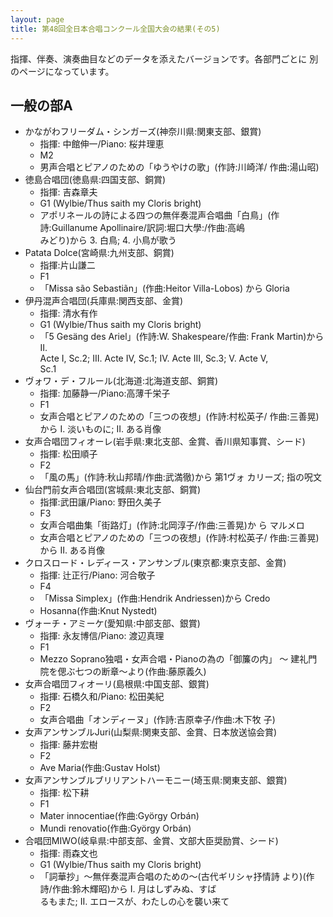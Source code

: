 ```yaml
---
layout: page
title: 第48回全日本合唱コンクール全国大会の結果(その5)
---
```

指揮、伴奏、演奏曲目などのデータを添えたバージョンです。各部門ごとに
別のページになっています。

一般の部A
---------

-   かながわフリーダム・シンガーズ(神奈川県:関東支部、銀賞)
    -   指揮: 中館伸一/Piano: 桜井理恵
    -   M2
    -   男声合唱とピアノのための「ゆうやけの歌」(作詩:川崎洋/ 作曲:湯山昭)
-   徳島合唱団(徳島県:四国支部、銅賞)
    -   指揮: 吉森章夫
    -   G1 (Wylbie/Thus saith my Cloris bright)
    -   アポリネールの詩による四つの無伴奏混声合唱曲「白鳥」(作
        詩:Guillanume Apollinaire/訳詞:堀口大學:/作曲:高嶋  
        みどり)から 3. 白鳥; 4. 小鳥が歌う
-   Patata Dolce(宮崎県:九州支部、銅賞)
    -   指揮:片山謙二
    -   F1
    -   「Missa são Sebastiãn」(作曲:Heitor Villa-Lobos) から Gloria
-   伊丹混声合唱団(兵庫県:関西支部、金賞)
    -   指揮: 清水有作
    -   G1 (Wylbie/Thus saith my Cloris bright)
    -   「5 Gesäng des Ariel」(作詩:W. Shakespeare/作曲: Frank
        Martin)から II.  
        Acte I, Sc.2; III. Acte IV, Sc.1; IV. Acte III, Sc.3; V. Acte
        V,  
        Sc.1
-   ヴォワ・デ・フルール(北海道:北海道支部、銅賞)
    -   指揮: 加藤静一/Piano:高薄千栄子
    -   F1
    -   女声合唱とピアノのための「三つの夜想」(作詩:村松英子/
        作曲:三善晃)から I. 淡いものに; II. ある肖像
-   女声合唱団フィオーレ(岩手県:東北支部、金賞、香川県知事賞、シード)
    -   指揮: 松田順子
    -   F2
    -   「風の馬」(作詩:秋山邦晴/作曲:武満徹)から 第1ヴォ カリーズ;
        指の呪文
-   仙台門前女声合唱団(宮城県:東北支部、銅賞)
    -   指揮:武田讓/Piano: 野田久美子
    -   F3
    -   女声合唱曲集「街路灯」(作詩:北岡淳子/作曲:三善晃)か ら マルメロ
    -   女声合唱とピアノのための「三つの夜想」(作詩:村松英子/
        作曲:三善晃)から II. ある肖像
-   クロスロード・レディース・アンサンブル(東京都:東京支部、金賞)
    -   指揮: 辻正行/Piano: 河合敬子
    -   F4
    -   「Missa Simplex」(作曲:Hendrik Andriessen)から Credo
    -   Hosanna(作曲:Knut Nystedt)
-   ヴォーチ・アミーケ(愛知県:中部支部、銀賞)
    -   指揮: 永友博信/Piano: 渡辺真理
    -   F1
    -   Mezzo Soprano独唱・女声合唱・Pianoの為の「御簾の内」
        〜 建礼門院を偲ぶ七つの断章〜より(作曲:藤原義久)
-   女声合唱団フィオーリ(島根県:中国支部、銀賞)
    -   指揮: 石橋久和/Piano: 松田美紀
    -   F2
    -   女声合唱曲「オンディーヌ」(作詩:吉原幸子/作曲:木下牧 子)
-   女声アンサンブルJuri(山梨県:関東支部、金賞、日本放送協会賞)
    -   指揮: 藤井宏樹
    -   F2
    -   Ave Maria(作曲:Gustav Holst)
-   女声アンサンブルブリリアントハーモニー(埼玉県:関東支部、銀賞)
    -   指揮: 松下耕
    -   F1
    -   Mater innocentiae(作曲:György Orbán)
    -   Mundi renovatio(作曲:György Orbán)
-   合唱団MIWO(岐阜県:中部支部、金賞、文部大臣奨励賞、シード)
    -   指揮: 雨森文也
    -   G1 (Wylbie/Thus saith my Cloris bright)
    -   「詞華抄」〜無伴奏混声合唱のための〜(古代ギリシャ抒情詩
        より)(作詩/作曲:鈴木輝昭)から I. 月はしずみぬ、すば  
        るもまた; II. エロースが、わたしの心を襲い来て
